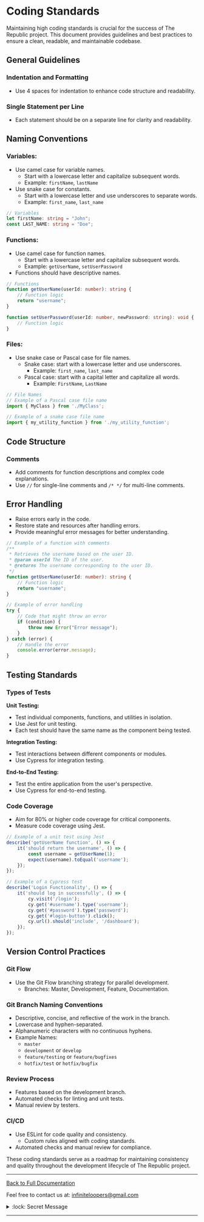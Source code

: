 # Coding Standards

Maintaining high coding standards is crucial for the success of The Republic project. This document provides guidelines and best practices to ensure a clean, readable, and maintainable codebase.

## General Guidelines

### Indentation and Formatting
- Use 4 spaces for indentation to enhance code structure and readability.

### Single Statement per Line
- Each statement should be on a separate line for clarity and readability.

## Naming Conventions

### Variables:
- Use camel case for variable names.
  - Start with a lowercase letter and capitalize subsequent words.
  - Example: `firstName`, `lastName`
- Use snake case for constants.
  - Start with a lowercase letter and use underscores to separate words.
  - Example: `first_name`, `last_name`

```typescript
// Variables
let firstName: string = "John";
const LAST_NAME: string = "Doe";
```

### Functions:
- Use camel case for function names.
  - Start with a lowercase letter and capitalize subsequent words.
  - Example: `getUserName`, `setUserPassword`
- Functions should have descriptive names.

```typescript
// Functions
function getUserName(userId: number): string {
    // Function logic
    return "username";
}

function setUserPassword(userId: number, newPassword: string): void {
    // Function logic
}
```

### Files:
- Use snake case or Pascal case for file names.
  - Snake case: start with a lowercase letter and use underscores.
    - Example: `first_name`, `last_name`
  - Pascal case: start with a capital letter and capitalize all words.
    - Example: `FirstName`, `LastName`

```typescript
// File Names
// Example of a Pascal case file name
import { MyClass } from './MyClass';

// Example of a snake case file name
import { my_utility_function } from './my_utility_function';
```

## Code Structure

### Comments
- Add comments for function descriptions and complex code explanations.
- Use `//` for single-line comments and `/* */` for multi-line comments.

## Error Handling
- Raise errors early in the code.
- Restore state and resources after handling errors.
- Provide meaningful error messages for better understanding.

```typescript
// Example of a function with comments
/**
 * Retrieves the username based on the user ID.
 * @param userId The ID of the user.
 * @returns The username corresponding to the user ID.
 */
function getUserName(userId: number): string {
    // Function logic
    return "username";
}

// Example of error handling
try {
    // Code that might throw an error
    if (condition) {
        throw new Error("Error message");
    }
} catch (error) {
    // Handle the error
    console.error(error.message);
}
```


## Testing Standards

### Types of Tests

**Unit Testing:**
- Test individual components, functions, and utilities in isolation.
- Use Jest for unit testing.
- Each test should have the same name as the component being tested.

**Integration Testing:**
- Test interactions between different components or modules.
- Use Cypress for integration testing.

**End-to-End Testing:**
- Test the entire application from the user's perspective.
- Use Cypress for end-to-end testing.

### Code Coverage
- Aim for 80% or higher code coverage for critical components.
- Measure code coverage using Jest.

```typescript
// Example of a unit test using Jest
describe('getUserName function', () => {
    it('should return the username', () => {
        const username = getUserName(1);
        expect(username).toEqual('username');
    });
});

// Example of a Cypress test
describe('Login Functionality', () => {
    it('should log in successfully', () => {
        cy.visit('/login');
        cy.get('#username').type('username');
        cy.get('#password').type('password');
        cy.get('#login-button').click();
        cy.url().should('include', '/dashboard');
    });
});
```

## Version Control Practices

### Git Flow
- Use the Git Flow branching strategy for parallel development.
  - Branches: Master, Development, Feature, Documentation.

### Git Branch Naming Conventions
- Descriptive, concise, and reflective of the work in the branch.
- Lowercase and hyphen-separated.
- Alphanumeric characters with no continuous hyphens.
- Example Names:
    - `master`
    - `development` or `develop`
    - `feature/testing` or `feature/bugfixes`
    - `hotfix/test` or `hotfix/bugfix`

### Review Process
- Features based on the development branch.
- Automated checks for linting and unit tests.
- Manual review by testers.

### CI/CD
- Use ESLint for code quality and consistency.
  - Custom rules aligned with coding standards.
- Automated checks and manual review for compliance.

These coding standards serve as a roadmap for maintaining consistency and quality throughout the development lifecycle of The Republic project.

---

[Back to Full Documentation](./../README.md)

Feel free to contact us at: [infiniteloopers@gmail.com](mailto:infiniteloopers@gmail.com)

<details>
    <summary> :lock: Secret Message</summary>
    <br/>
    <p>Thank you for opening this, Have a great day! :smile:</p>
</details>

---